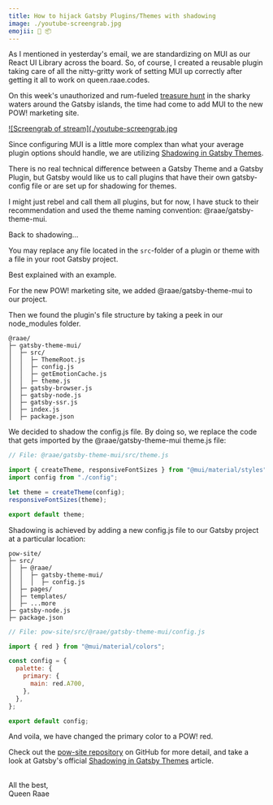 ```yaml
---
title: How to hijack Gatsby Plugins/Themes with shadowing
image: ./youtube-screengrab.jpg
emojii: 👻 📦
---
```


As I mentioned in yesterday's email, we are standardizing on MUI as our React UI Library across the board. So, of course, I created a reusable plugin taking care of all the nitty-gritty work of setting MUI up correctly after getting it all to work on queen.raae.codes.

On this week's unauthorized and rum-fueled [treasure hunt](https://youtu.be/kzUUoglO63k) in the sharky waters around the Gatsby islands, the time had come to add MUI to the new POW! marketing site.

[![Screengrab of stream](./youtube-screengrab.jpg](https://youtu.be/kzUUoglO63k)

Since configuring MUI is a little more complex than what your average plugin options should handle, we are utilizing [Shadowing in Gatsby Themes](https://www.gatsbyjs.com/docs/how-to/plugins-and-themes/shadowing/).

There is no real technical difference between a Gatsby Theme and a Gatsby Plugin, but Gatsby would like us to call plugins that have their own gatsby-config file or are set up for shadowing for themes.

I might just rebel and call them all plugins, but for now, I have stuck to their recommendation and used the theme naming convention: @raae/gatsby-theme-mui.

Back to shadowing...

You may replace any file located in the `src`-folder of a plugin or theme with a file in your root Gatsby project.

Best explained with an example.

For the new POW! marketing site, we added @raae/gatsby-theme-mui to our project.

Then we found the plugin's file structure by taking a peek in our node_modules folder.

```
@raae/
├─ gatsby-theme-mui/
│  ├─ src/
│  │  ├─ ThemeRoot.js
│  │  ├─ config.js
│  │  ├─ getEmotionCache.js
│  │  ├─ theme.js
│  ├─ gatsby-browser.js
│  ├─ gatsby-node.js
│  ├─ gatsby-ssr.js
│  ├─ index.js
│  ├─ package.json
```

We decided to shadow the config.js file. By doing so, we replace the code that gets imported by the @raae/gatsby-theme-mui theme.js file:

```js
// File: @raae/gatsby-theme-mui/src/theme.js

import { createTheme, responsiveFontSizes } from "@mui/material/styles";
import config from "./config";

let theme = createTheme(config);
responsiveFontSizes(theme);

export default theme;
```

Shadowing is achieved by adding a new config.js file to our Gatsby project at a particular location:

```
pow-site/
├─ src/
│  ├─ @raae/
│  │  ├─ gatsby-theme-mui/
│  │  │  ├─ config.js
│  ├─ pages/
│  ├─ templates/
│  ├─ ...more
├─ gatsby-node.js
├─ package.json
```

```js
// File: pow-site/src/@raae/gatsby-theme-mui/config.js

import { red } from "@mui/material/colors";

const config = {
  palette: {
    primary: {
      main: red.A700,
    },
  },
};

export default config;
```

And voila, we have changed the primary color to a POW! red.

Check out the [pow-site repository](https://github.com/olavea/pow-site/blob/main/src/%40raae/gatsby-theme-mui/config.js) on GitHub for more detail, and take a look at Gatsby's official [Shadowing in Gatsby Themes](https://www.gatsbyjs.com/docs/how-to/plugins-and-themes/shadowing/) article.

&nbsp;  
All the best,  
Queen Raae
